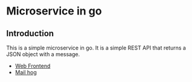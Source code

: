 # Microservice in go

## Introduction

This is a simple microservice in go. It is a simple REST API that returns a JSON object with a message.

- [Web Frontend](http://localhost/)
- [Mail hog](http://localhost:8025/)
